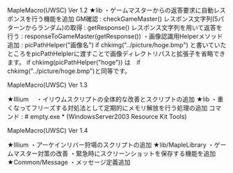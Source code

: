 MapleMacro(UWSC) Ver 1.2
★lib
   ・ゲームマスターからの返答要求に自動レスポンスを行う機能を追加
     GM確認 : checkGameMaster()
     レスポンス文字列(5パターンからランダム)の取得 : getResponse()
     レスポンス文字列を用いて返答を行う : responseToGameMaster(getResponse())
   ・画像認識用Helperメソッド追加 : picPathHelper("画像名")
     if chkimg("../picture/hoge.bmp")
     と書いていたところをpicPathHelplerに渡すことで画像ディレクトリパスと拡張子を省略できます。
     if chkimg(picPathHelper("hoge")) は　if chkimg("../picture/hoge.bmp")と同等です。

MapleMacro(UWSC) Ver 1.3

★Illium
　・イリウムスクリプトの全体的な改善とスクリプトの追加
★lib
  ・重くなってフリーズする対処法として定期的にメモリ解放を行う処理の追加
   コマンド : # empty.exe *
   (WindowsServer2003 Resource Kit Tools)

MapleMacro(UWSC) Ver 1.4

★Illium
  ・アーケインリバー狩場のスクリプトの追加
★lib/MapleLibrary
  ・ゲームマスター対策の改善
  ・緊急時にスクリーンショットを保存する機能を追加
★Common/Message
  ・メッセージ定義追加